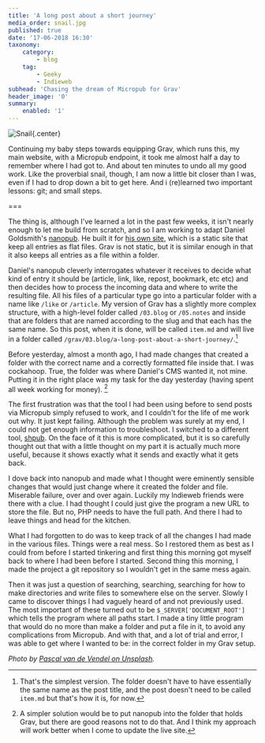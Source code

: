 ```yaml
---
title: 'A long post about a short journey'
media_order: snail.jpg
published: true
date: '17-06-2018 16:30'
taxonomy:
    category:
        - blog
    tag:
        - Geeky
        - Indieweb
subhead: 'Chasing the dream of Micropub for Grav'
header_image: '0'
summary:
    enabled: '1'
---
```


 ![Snail](snail.jpg){.center}

Continuing my baby steps towards equipping Grav, which runs this, my main website, with a Micropub endpoint, it took me almost half a day to remember where I had got to. And about ten minutes to undo all my good work. Like the proverbial snail, though, I am now a little bit closer than I was, even if I had to drop down a bit to get here. And i (re)learned two important lessons: git; and small steps.

===

The thing is, although I've learned a lot in the past few weeks, it isn't nearly enough to let me build from scratch, and so I am working to adapt Daniel Goldsmith's [nanopub](https://github.com/dg01d/nanopub). He built it for <a class="u-in-reply-to" href="https://ascraeus.org" >his own site</a >, which is a static site that keep all entries as flat files. Grav is not static, but it is similar enough in that it also keeps all entries as a file within a folder. 

Daniel's nanopub cleverly interrogates whatever it receives to decide what kind of entry it should be (article, link, like, repost, bookmark, etc etc) and then decides how to process the incoming data and where to write the resulting file. All his files of a particular type go into a particular folder with a name like `/like` or `/article`. My version of Grav has a slightly more complex structure, with a high-level folder called `/03.blog` or `/05.notes` and inside that are folders that are named according to the slug and that each has the same name. So this post, when it is done, will be called `item.md` and will live in a folder called `/grav/03.blog/a-long-post-about-a-short-journey/`.[^1]

[^1]: That's the simplest version. The folder doesn't have to have essentially the same name as the post title, and the post doesn't need to be called `item.md` but that's how it is, for now.

Before yesterday, almost a month ago, I had made changes that created a folder with the correct name and a correctly formatted file inside that. I was cockahoop. True, the folder was where Daniel's CMS wanted it, not mine. Putting it in the right place was my task for the day yesterday (having spent all week working for money). [^2]

[^2]: A simpler solution would be to put nanopub into the folder that holds Grav, but there are good reasons not to do that. And I think my approach will work better when I come to update the live site.

The first frustration was that the tool I had been using before to send posts via Micropub simply refused to work, and I couldn't for the life of me work out why. It just kept failing. Although the problem was surely at my end, I could not get enough information to troubleshoot. I switched to a different tool, [shpub](http://cweiske.de/shpub.htm). On the face of it this is more complicated, but it is so carefully thought out that with a little thought on my part it is actually much more useful, because it shows exactly what it sends and exactly what it gets back.

I dove back into nanopub and made what I thought were eminently sensible changes that would just change where it created the folder and file. Miserable failure, over and over again. Luckily my Indieweb friends were there with a clue. I had thought I could just give the program a new URL to store the file. But no, PHP needs to have the full path. And there I had to leave things and head for the kitchen.

What I had forgotten to do was to keep track of all the changes I had made in the various files. Things were a real mess. So I restored them as best as I could from before I started tinkering and first thing this morning got myself back to where I had been before I started. Second thing this morning, I made the project a git repository so I wouldn't get in the same mess again.

Then it was just a question of searching, searching, searching for how to make directories and write files to somewhere else on the server. Slowly I came to discover things I had vaguely heard of and not previously used. The most important of these turned out to be `$_SERVER['DOCUMENT_ROOT']` which tells the program where all paths start. I made a tiny little program that would do no more than make a folder and put a file in it, to avoid any complications from Micropub. And with that, and a lot of trial and error, I was able to get where I wanted to be: in the correct folder in my Grav setup.

*Photo by [Pascal van de Vendel on Unsplash](https://unsplash.com/photos/J3pkJFnpDkM).*